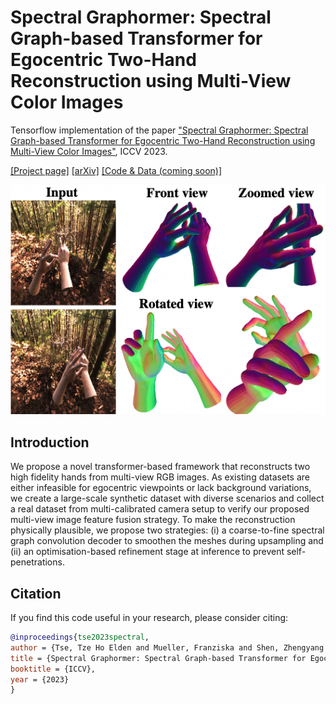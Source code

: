# Spectral Graphormer: Spectral Graph-based Transformer for Egocentric Two-Hand Reconstruction using Multi-View Color Images

Tensorflow implementation of the paper ["Spectral Graphormer: Spectral Graph-based Transformer for Egocentric Two-Hand Reconstruction using Multi-View Color Images"](), ICCV 2023.

[[Project page]]() [[arXiv]](https://arxiv.org/pdf/2308.11015.pdf) [[Code & Data (coming soon)]](https://github.com/google-research/google-research/spectral_graphormer)

<p align="center">  
<img src="assets/teaser.png"> 
</p> 

## Introduction
We propose a novel transformer-based framework that
reconstructs two high fidelity hands from multi-view RGB
images. As existing datasets are either infeasible for egocentric viewpoints or lack background variations, we create a large-scale synthetic dataset with diverse scenarios and collect a real dataset from multi-calibrated camera setup to verify our proposed multi-view image feature fusion strategy. To make the reconstruction physically plausible, we propose two
strategies: (i) a coarse-to-fine spectral graph convolution
decoder to smoothen the meshes during upsampling and (ii)
an optimisation-based refinement stage at inference to prevent self-penetrations.

## Citation

If you find this code useful in your research, please consider citing:

```bibtex
@inproceedings{tse2023spectral,
author = {Tse, Tze Ho Elden and Mueller, Franziska and Shen, Zhengyang and Tang, Danhang and Beeler, Thabo and Dou, Mingsong and Zhang, Yinda and Petrovic, Sasa and Chang, Hyung Jin and Taylor, Jonathan and Doosti, Bardia},
title = {Spectral Graphormer: Spectral Graph-based Transformer for Egocentric Two-Hand Reconstruction using Multi-View Color Images},
booktitle = {ICCV},
year = {2023}
}
```